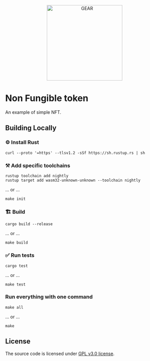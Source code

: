 <p align="center">
  <a href="https://gitpod.io/#https://github.com/gear-academy/non-fungible-token">
    <img src="https://gitpod.io/button/open-in-gitpod.svg" width="240" alt="GEAR">
  </a>
</p>

# Non Fungible token
An example of simple NFT.

## Building Locally

### ⚙️ Install Rust

```shell
curl --proto '=https' --tlsv1.2 -sSf https://sh.rustup.rs | sh
```

### ⚒️ Add specific toolchains

```shell
rustup toolchain add nightly
rustup target add wasm32-unknown-unknown --toolchain nightly
```

... or ...

```shell
make init
```

### 🏗️ Build

```shell
cargo build --release
```

... or ...

```shell
make build
```

### ✅ Run tests

```shell
cargo test
```

... or ...

```shell
make test
```

### Run everything with one command

```shell
make all
```

... or ...

```shell
make
```

## License

The source code is licensed under [GPL v3.0 license](LICENSE).

